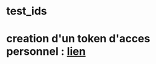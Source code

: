 # test_ids
# creation d'un token d'acces personnel : [lien](https://docs.github.com/fr/authentication/keeping-your-account-and-data-secure/managing-your-personal-access-tokens)
